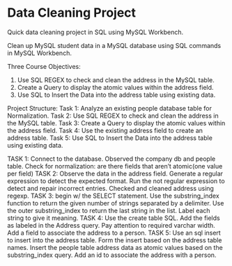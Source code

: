 # Data Cleaning Project
 Quick data cleaning project in SQL using MySQL Workbench.
 
 Clean up MySQL student data in a MySQL database using SQL commands in MySQL Workbench.  

Three Course Objectives:

1.	Use SQL REGEX to check and clean the address in the MySQL table. 
2.	Create a Query to display the atomic values within the address field. 
3.	Use SQL to Insert the Data into the address table using existing data.

Project Structure:
Task 1: Analyze an existing people database table for Normalization. 
Task 2: Use SQL REGEX to check and clean the address in the MySQL table. 
Task 3: Create a Query to display the atomic values within the address field. 
Task 4: Use the existing address field to create an address table. 
Task 5: Use SQL to Insert the Data into the address table using existing data. 

TASK 1: Connect to the database. Observed the company db and people table. Check for normalization: are there fields that aren’t atomic(one value per field)
TASK 2: Observe the data in the address field. Generate a regular expression to detect the expected format. Run the not regular expression to detect and repair incorrect entries. 
	Checked and cleaned address using regexp.
TASK 3: begin w/ the SELECT statement. Use the substring_index function to return the given number of strings separated by a delimiter. Use the outer substring_index to return the last string in the list. Label each string to give it meaning.
TASK 4: Use the create table SQL. Add the fields as labeled in the Address query. Pay attention to required varchar width. Add a field to associate the address to a person. 
TASK 5: Use an sql insert to insert into the address table. Form the insert based on the address table names. Insert the people table address data as atomic values based on the substring_index query. Add an id to associate the address with a person. 
